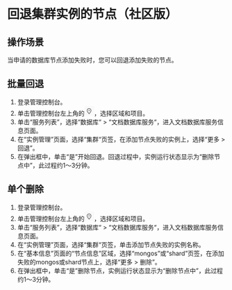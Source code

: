 # 回退集群实例的节点（社区版）<a name="dds_03_0018"></a>

## 操作场景<a name="section14511374172320"></a>

当申请的数据库节点添加失败时，您可以回退添加失败的节点。

## 批量回退<a name="section42700170172320"></a>

1.  登录管理控制台。
2.  单击管理控制台左上角的![](figures/region.png)，选择区域和项目。
3.  单击“服务列表”，选择“数据库“  \>  “文档数据库服务“，进入文档数据库服务信息页面。
4.  在“实例管理”页面，选择“集群“页签，在添加节点失败的实例上，选择“更多 \> 回退”。
5.  在弹出框中，单击“是”开始回退。回退过程中，实例运行状态显示为“删除节点中”，此过程约1～3分钟。

## 单个删除<a name="section44097393172320"></a>

1.  登录管理控制台。
2.  单击管理控制台左上角的![](figures/region.png)，选择区域和项目。
3.  单击“服务列表”，选择“数据库“  \>  “文档数据库服务“，进入文档数据库服务信息页面。
4.  在“实例管理”页面，选择“集群“页签，单击添加节点失败的实例名称。
5.  在“基本信息”页面的“节点信息”区域，选择“mongos”或“shard”页签，在添加失败的mongos或shard节点上，选择“更多 \> 删除”。
6.  在弹出框中，单击“是”删除节点，实例运行状态显示为“删除节点中”，此过程约1～3分钟。

